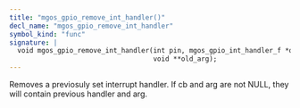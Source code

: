 ```yaml
---
title: "mgos_gpio_remove_int_handler()"
decl_name: "mgos_gpio_remove_int_handler"
symbol_kind: "func"
signature: |
  void mgos_gpio_remove_int_handler(int pin, mgos_gpio_int_handler_f *old_cb,
                                    void **old_arg);
---
```


Removes a previosuly set interrupt handler.
If cb and arg are not NULL, they will contain previous handler and arg. 

